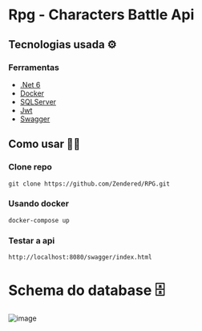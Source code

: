 # Rpg - Characters Battle Api
 
## Tecnologias usada ⚙️

### Ferramentas
* [.Net 6](https://dotnet.microsoft.com/en-us/)
* [Docker](https://www.docker.com/)
* [SQLServer](https://www.microsoft.com/pt-br/sql-server/sql-server-downloads)
* [Jwt](https://jwt.io/)
* [Swagger](https://swagger.io/)

## Como usar 🧑‍💻

### Clone repo

```
git clone https://github.com/Zendered/RPG.git
```

### Usando docker

```
docker-compose up
```

### Testar a api

```
http://localhost:8080/swagger/index.html
```
 # Schema do database 🗄️

![image](https://user-images.githubusercontent.com/42588918/189040801-a6db832d-a109-4c17-9b85-c24d815e6a72.png)
